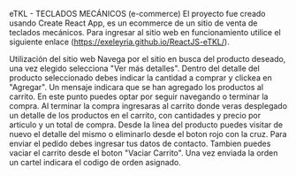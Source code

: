 eTKL - TECLADOS MECÁNICOS (e-commerce)
El proyecto fue creado usando Create React App, es un ecommerce de un sitio de venta de teclados mecánicos. Para ingresar al sitio web en funcionamiento utilice el siguiente enlace (https://exeleyria.github.io/ReactJS-eTKL/).

Utilización del sitio web
Navega por el sitio en busca del producto deseado, una vez elegido selecciona "Ver más detalles". Dentro del detalle del producto seleccionado debes indicar la cantidad a comprar y clickea en "Agregar". Un mensaje indicara que se han agregado los productos al carrito. En este punto puedes optar por seguir navegando o terminar la compra. Al terminar la compra ingresaras al carrito donde veras desplegado un detalle de los productos en el carrito, con cantidades y precio por articulo y un total de compra. Desde la linea del producto puedes visitar de nuevo el detalle del mismo o eliminarlo desde el boton rojo con la cruz. Para enviar el pedido debes ingresar tus datos de contacto. Tambien puedes vaciar el carrito desde el boton "Vaciar Carrito". Una vez enviada la orden un cartel indicara el codigo de orden asignado.